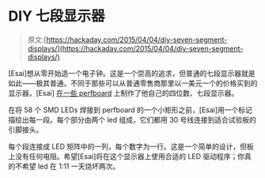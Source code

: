 # DIY 七段显示器

> 原文:[https://hackaday.com/2015/04/04/diy-seven-segment-displays/](https://hackaday.com/2015/04/04/diy-seven-segment-displays/)

[Esai]想从零开始造一个电子钟。这是一个崇高的追求，但普通的七段显示器就是如此——极其普通。不同于那些可以从普通零售商那里以一美元一个的价格买到的显示器，[Esai] [在一些 perfboard](http://blog.esai.pw/2015/04/an-smd-4-digit-7-segment-diy-display.html) 上制作了他自己的四位数、七段显示器。

在将 58 个 SMD LEDs 焊接到 perfboard 的一个小矩形之前，[Esai]用一个标记描绘出每一段。每个部分由两个 led 组成，它们都用 30 号线连接到适合试验板的引脚接头。

每个段连接成 LED 矩阵中的一列，每个数字为一行。这是一个简单的设计，但板上没有任何电阻。希望[Esai]将在这个显示器上使用合适的 LED 驱动程序；你真的不希望 led 在 1:11 一天烧坏两次。